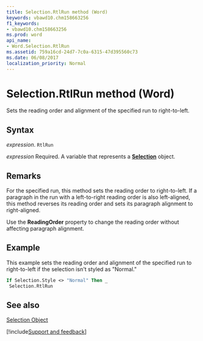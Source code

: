 ```yaml
---
title: Selection.RtlRun method (Word)
keywords: vbawd10.chm158663256
f1_keywords:
- vbawd10.chm158663256
ms.prod: word
api_name:
- Word.Selection.RtlRun
ms.assetid: 759a16cd-24d7-7c0a-6315-47d395560c73
ms.date: 06/08/2017
localization_priority: Normal
---
```



# Selection.RtlRun method (Word)

Sets the reading order and alignment of the specified run to right-to-left.


## Syntax

_expression_. `RtlRun`

_expression_ Required. A variable that represents a **[Selection](Word.Selection.md)** object.


## Remarks

For the specified run, this method sets the reading order to right-to-left. If a paragraph in the run with a left-to-right reading order is also left-aligned, this method reverses its reading order and sets its paragraph alignment to right-aligned.

Use the  **ReadingOrder** property to change the reading order without affecting paragraph alignment.


## Example

This example sets the reading order and alignment of the specified run to right-to-left if the selection isn't styled as "Normal."


```vb
If Selection.Style <> "Normal" Then _ 
 Selection.RtlRun
```


## See also


[Selection Object](Word.Selection.md)

[!include[Support and feedback](~/includes/feedback-boilerplate.md)]